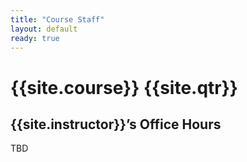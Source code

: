 ```yaml
---
title: "Course Staff"
layout: default
ready: true
---
```


# {{site.course}} {{site.qtr}} 

## {{site.instructor}}’s Office Hours

TBD






